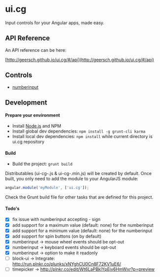# ui.cg

Input controls for your Angular apps, made easy.

## API Reference

An API reference can be here:

[http://geersch.github.io/ui.cg/#/api](http://geersch.github.io/ui.cg/#/api)

## Controls

* [numberinput](http://geersch.github.io/ui.cg/#/api/cg.ui.directive:numberinput)

## Development

#### Prepare your environment

* Install [Node.js](http://nodejs.org/) and NPM
* Install global dev dependencies: `npm install -g grunt-cli karma`
* Install local dev dependencies: `npm install` while current directory is ui.cg repository

#### Build

* Build the project: `grunt build`

Distributables (ui-cg-<version>.js & ui-cg-<version>.min.js) will be created by default. Once built, you only need to add the module to your AngularJS module:

```javascript
angular.module('myModule', ['ui.cg']);
```

Check the Grunt build file for other tasks that are defined for this project.

#### Todo's

- [x] fix issue with numberinput accepting - sign
- [x] add support for a maximum value (default: none) for the numberinput
- [x] add support for a minimum value (default: none) for the numberinput
- [x] add support for spin buttons (on by default)
- [x] numberinput -> mouse wheel events should be opt-out
- [x] numberinput -> keyboard events should be opt-out
- [x] numberinput -> option to make it readonly
- [ ] block-ui -> Integrate: http://run.plnkr.co/plunks/xNYghCU0Cn8F72KV1uE6/
- [ ] timepicker -> http://plnkr.co/edit/Wt6LaPBklYpEjv6HmWxr?p=preview
